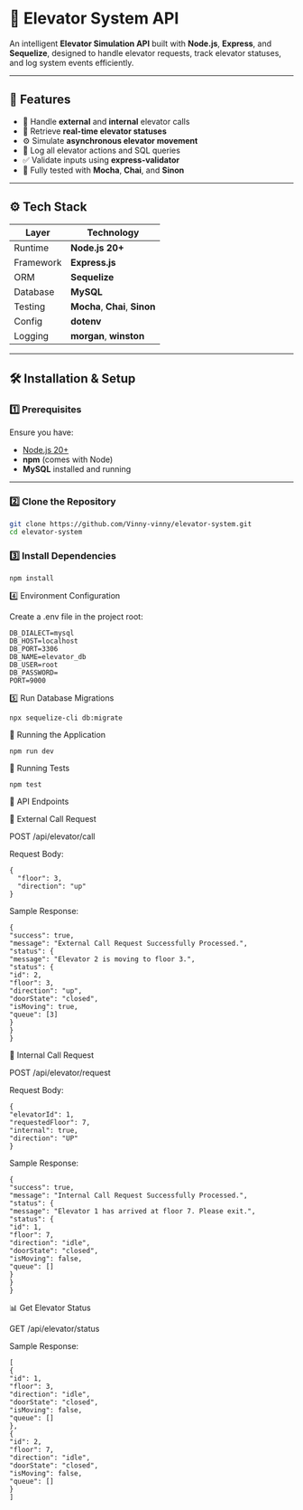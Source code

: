 # 🚀 Elevator System API

An intelligent **Elevator Simulation API** built with **Node.js**, **Express**, and **Sequelize**, designed to handle elevator requests, track elevator statuses, and log system events efficiently.

---

## 🧩 Features

- 🏢 Handle **external** and **internal** elevator calls
- 📡 Retrieve **real-time elevator statuses**
- ⚙️ Simulate **asynchronous elevator movement**
- 🧾 Log all elevator actions and SQL queries
- ✅ Validate inputs using **express-validator**
- 🧪 Fully tested with **Mocha**, **Chai**, and **Sinon**

---

## ⚙️ Tech Stack

| Layer | Technology |
|-------|-------------|
| Runtime | **Node.js 20+** |
| Framework | **Express.js** |
| ORM | **Sequelize** |
| Database | **MySQL** |
| Testing | **Mocha**, **Chai**, **Sinon** |
| Config | **dotenv** |
| Logging | **morgan**, **winston** |

---

## 🛠️ Installation & Setup

### 1️⃣ Prerequisites

Ensure you have:
- [Node.js 20+](https://nodejs.org/en/download)
- **npm** (comes with Node)
- **MySQL** installed and running

---

### 2️⃣ Clone the Repository

```bash
git clone https://github.com/Vinny-vinny/elevator-system.git
cd elevator-system

```
### 3️⃣ Install Dependencies

```bash
npm install
```
4️⃣ Environment Configuration

Create a .env file in the project root:
```
DB_DIALECT=mysql
DB_HOST=localhost
DB_PORT=3306
DB_NAME=elevator_db
DB_USER=root
DB_PASSWORD=
PORT=9000

```
5️⃣ Run Database Migrations
```
npx sequelize-cli db:migrate
```
🚀 Running the Application
```
npm run dev
```
🧪 Running Tests
```
npm test
```
📡 API Endpoints

🏢 External Call Request

POST /api/elevator/call

Request Body:
```
{
  "floor": 3,
  "direction": "up"
}   
```

Sample Response:
```
{
"success": true,
"message": "External Call Request Successfully Processed.",
"status": {
"message": "Elevator 2 is moving to floor 3.",
"status": {
"id": 2,
"floor": 3,
"direction": "up",
"doorState": "closed",
"isMoving": true,
"queue": [3]
}
}
}
```

📍 Internal Call Request

POST /api/elevator/request

Request Body:
```
{
"elevatorId": 1,
"requestedFloor": 7,
"internal": true,
"direction": "UP"
}
```

Sample Response:
```
{
"success": true,
"message": "Internal Call Request Successfully Processed.",
"status": {
"message": "Elevator 1 has arrived at floor 7. Please exit.",
"status": {
"id": 1,
"floor": 7,
"direction": "idle",
"doorState": "closed",
"isMoving": false,
"queue": []
}
}
}
```
📊 Get Elevator Status

GET /api/elevator/status

Sample Response:
```
[
{
"id": 1,
"floor": 3,
"direction": "idle",
"doorState": "closed",
"isMoving": false,
"queue": []
},
{
"id": 2,
"floor": 7,
"direction": "idle",
"doorState": "closed",
"isMoving": false,
"queue": []
}
]
```
